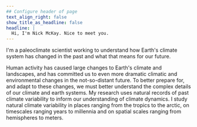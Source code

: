 ```yaml
---
## Configure header of page
text_align_right: false
show_title_as_headline: false
headline: |
  Hi, I'm Nick McKay. Nice to meet you.
---
```


<!-- this is a subheadline -->
I'm a paleoclimate scientist working to understand how Earth's climate system has changed in the past and what that means for our future.

Human activity has caused large changes to Earth's climate and landscapes, and has committed us to even more dramatic climatic and environmental changes in the not-so-distant future. To better prepare for, and adapt to these changes, we must better understand the complex details of our climate and earth systems. My research uses natural records of past climate variability to inform our understanding of climate dynamics. I study natural climate variability in places ranging from the tropics to the arctic, on timescales ranging years to millennia and on spatial scales ranging from hemispheres to meters.